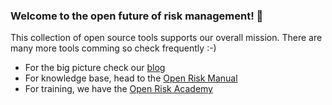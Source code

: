 ### Welcome to the open future of risk management! 👋

This collection of open source tools supports our overall mission. There are many more tools comming so check frequently :-)

- For the big picture check our [blog](https://www.openriskmanagement.com/)
- For knowledge base, head to the [Open Risk Manual](https://www.openriskmanual.org/wiki/Main_Page)
- For training, we have the [Open Risk Academy](https://www.openriskacademy.com/) 

<!--
**open-risk/open-risk** is a ✨ _special_ ✨ repository because its `README.md` (this file) appears on your GitHub profile.

Here are some ideas to get you started:

- 🔭 I’m currently working on ...
- 🌱 I’m currently learning ...
- 👯 I’m looking to collaborate on ...
- 🤔 I’m looking for help with ...
- 💬 Ask me about ...
- 📫 How to reach me: ...
- 😄 Pronouns: ...
- ⚡ Fun fact: ...
-->
